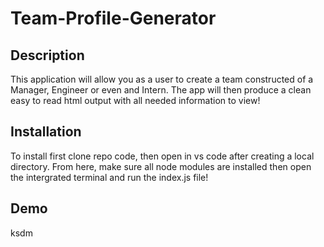 # Team-Profile-Generator
## Description
This application will allow you as a user to create a team constructed of a Manager, Engineer or even and Intern. The app will then produce a clean easy to read html output with all needed information to view!

## Installation
To install first clone repo code, then open in vs code after creating a local directory. From here, make sure all node modules are installed then open the intergrated terminal and run the index.js file!

## Demo
ksdm